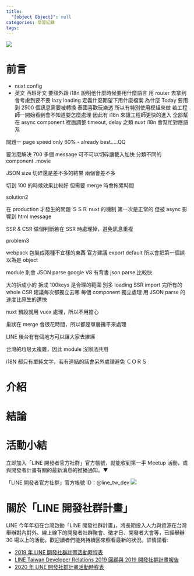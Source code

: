 ```yaml
---
title:
  "[object Object]": null
categories: 學習紀錄
tags:
---
```


![](https://i.imgur.com/0QAGPDc.png)

# 前言

- nuxt config
- 英文 西班牙文
  要額外跟 i18n 說明他什麼時候要用什麼語言
  用 router 去拿到
  會考慮到要不要 lazy loading
  定義什麼期望下用什麼檔案
  為什麼 Today 要用到
  2500 個訊息需要被轉換
  泰國喜歡玩樂透 所以有特別使用模組來做
  若工程師一開始看到會不知道要怎麼處理
  因此有 i18n 來讓工程師更快的進入
  全部幫在 async component 裡面調整 timeout, delay 之類
  nuxt i18n 會幫忙對應語系

問題一
page speed only 60% - already best.....QQ

要怎麼解決
700 多個 message 可不可以切碎讓載入加快
分類不同的 component .movie

JSON size 切碎還是差不多的結果 兩個會差不多

切到 100 的時候效果比較好
但需要 merge 時會拖累時間

solution2

在 production 才發生的問題 ＳＳＲ
nuxt 的機制 第一次是正常的 但被 async 影響到 html message

SSR & CSR
做個判斷若在 SSR 時處理掉，避免訊息重複

problem3

webpack 包裝成兩種不宜樣的東西
官方建議 export default
所以會把第一個誤以為是 object

module 則會 JSON parse
google V8 有背書 json parse 比較快

大的拆成小的
拆成 100keys 是合理的範圍
別多 loading
SSR import 完所有的 whole
CSR 建議每次都獨立去哪 每個 component 獨立處理
用 JSON parse 的速度比原生的還快

nuxt 預設就用 vuex 處理，所以不用擔心

巢狀在 merge 會很花時間，所以都是單層攤平來處理

LINE 後台有有個地方可以讓大家去維護

台灣的垃圾太複雜，因此 module 沒辦法共用

i18N 都只有單純文字，若有連結的話會另外處理避免 ＣＯＲＳ

<!-- more -->

# 介紹

# 結論

# 活動小結

立即加入「LINE 開發者官方社群」官方帳號，就能收到第一手 Meetup 活動，或與開發者計畫有關的最新消息的推播通知。▼

「LINE 開發者官方社群」官方帳號 ID：@line_tw_dev
![](https://i.imgur.com/gxHgAzB.png)

# 關於「LINE 開發社群計畫」

LINE 今年年初在台灣啟動「LINE 開發社群計畫」，將長期投入人力與資源在台灣舉辦對內對外、線上線下的開發者社群聚會、徵才日、開發者大會等，已經舉辦 30 場以上的活動。歡迎讀者們能夠持續回來察看最新的狀況。詳情請看:

- [2019 年 LINE 開發社群計畫活動時程表](https://engineering.linecorp.com/zh-hant/blog/line-taiwan-developer-relations-2019-plan/)
- [LINE Taiwan Developer Relations 2019 回顧與 2019 開發社群計畫報告](https://engineering.linecorp.com/zh-hant/blog/line-taiwan-developer-relations-2019/)
- [2020 年 LINE 開發社群計畫活動時程表](https://engineering.linecorp.com/zh-hant/blog/2020-line-tw-devrel/)

